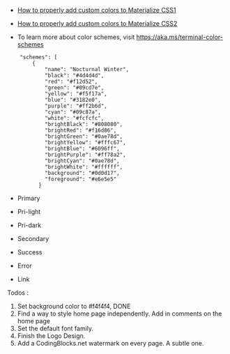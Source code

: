 * [How to properly add custom colors to Materialize CSS1](https://medium.com/@mancebo128/how-to-properly-add-custom-colors-to-materialize-css-52e5e4c58d58
) 
* [How to properly add custom colors to Materialize CSS2](https://github.com/ernestomancebo/materialize-custom-colors)

* To learn more about color schemes, visit https://aka.ms/terminal-color-schemes

```
    "schemes": [
        {
            "name": "Nocturnal Winter",
            "black": "#4d4d4d",
            "red": "#f12d52",
            "green": "#09cd7e",
            "yellow": "#f5f17a",
            "blue": "#3182e0",
            "purple": "#ff2b6d",
            "cyan": "#09c87a",
            "white": "#fcfcfc",
            "brightBlack": "#808080",
            "brightRed": "#f16d86",
            "brightGreen": "#0ae78d",
            "brightYellow": "#fffc67",
            "brightBlue": "#6096ff",
            "brightPurple": "#ff78a2",
            "brightCyan": "#0ae78d",
            "brightWhite": "#ffffff",
            "background": "#0d0d17",
            "foreground": "#e6e5e5"
          }
```


* Primary

* Pri-light

* Pri-dark

* Secondary

* Success

* Error

* Link


Todos : 

1. Set background color to #f4f4f4, DONE
2. Find a way to style home page independently.
     Add in comments on the home page
3. Set the default font family.
4. Finish the Logo Design.
5. Add a CodingBlocks.net watermark on every page. A subtle one.
